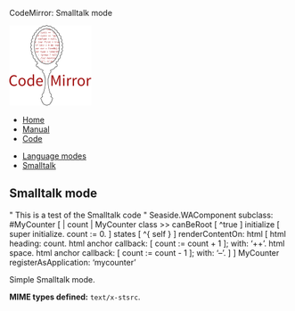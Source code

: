 CodeMirror: Smalltalk mode

[<img src="../../doc/logo.png" id="logo" />](http://codemirror.net)

-   [Home](../../index.html)
-   [Manual](../../doc/manual.html)
-   [Code](https://github.com/marijnh/codemirror)

<!-- -->

-   [Language modes](../index.html)
-   <a href="#" class="active">Smalltalk</a>

Smalltalk mode
--------------

" This is a test of the Smalltalk code " Seaside.WAComponent subclass: \#MyCounter \[ | count | MyCounter class &gt;&gt; canBeRoot \[ ^true \] initialize \[ super initialize. count := 0. \] states \[ ^{ self } \] renderContentOn: html \[ html heading: count. html anchor callback: \[ count := count + 1 \]; with: ‘++’. html space. html anchor callback: \[ count := count - 1 \]; with: ‘–’. \] \] MyCounter registerAsApplication: ‘mycounter’

Simple Smalltalk mode.

**MIME types defined:** `text/x-stsrc`.
